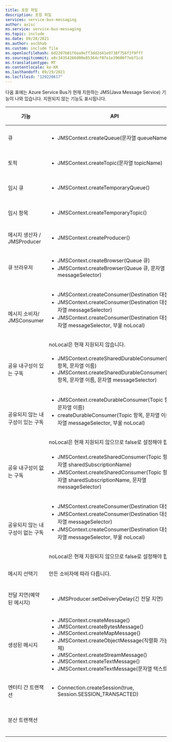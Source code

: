 ```yaml
---
title: 포함 파일
description: 포함 파일
services: service-bus-messaging
author: axisc
ms.service: service-bus-messaging
ms.topic: include
ms.date: 09/28/2021
ms.author: aschhab
ms.custom: include file
ms.openlocfilehash: 6d2207b01f6ea9eff3dd2d41e9738f756f3f9fff
ms.sourcegitcommit: e8c34354266d00e85364cf07e1e39600f7eb71cd
ms.translationtype: MT
ms.contentlocale: ko-KR
ms.lasthandoff: 09/29/2021
ms.locfileid: "129220617"
---
```

다음 표에는 Azure Service Bus가 현재 지원하는 JMS(Java Message Service) 기능이 나와 있습니다. 지원되지 않는 기능도 표시됩니다.


| 기능 | API |상태 |
|---|---|---|
| 큐   | <ul> <li> JMSContext.createQueue(문자열 queueName) </li> </ul>| **지원됨** |
| 토픽   | <ul> <li> JMSContext.createTopic(문자열 topicName) </li> </ul>| **지원됨** |
| 임시 큐 |<ul> <li> JMSContext.createTemporaryQueue() </li> </ul>| **지원됨** |
| 임시 항목 |<ul> <li> JMSContext.createTemporaryTopic() </li> </ul>| **지원됨** |
| 메시지 생산자 /<br/> JMSProducer |<ul> <li> JMSContext.createProducer() </li> </ul>| **지원됨** |
| 큐 브라우저 |<ul> <li> JMSContext.createBrowser(Queue 큐) </li> <li> JMSContext.createBrowser(Queue 큐, 문자열 messageSelector) </li> </ul> | **지원됨** |
| 메시지 소비자/ <br/> JMSConsumer | <ul> <li> JMSContext.createConsumer(Destination 대상) </li> <li> JMSContext.createConsumer(Destination 대상, 문자열 messageSelector) </li> <li> JMSContext.createConsumer(Destination 대상, 문자열 messageSelector, 부울 noLocal)</li> </ul>  <br/> noLocal은 현재 지원되지 않습니다. | **지원됨** |
| 공유 내구성이 있는 구독 | <ul> <li> JMSContext.createSharedDurableConsumer(Topic 항목, 문자열 이름) </li> <li> JMSContext.createSharedDurableConsumer(Topic 항목, 문자열 이름, 문자열 messageSelector) </li> </ul>| **지원됨**|
| 공유되지 않는 내구성이 있는 구독 | <ul> <li> JMSContext.createDurableConsumer(Topic 항목, 문자열 이름) </li> <li> createDurableConsumer(Topic 항목, 문자열 이름, 문자열 messageSelector, 부울 noLocal) </li> </ul> <br/> noLocal은 현재 지원되지 않으므로 false로 설정해야 합니다. | **지원됨** |
| 공유 내구성이 없는 구독 |<ul> <li> JMSContext.createSharedConsumer(Topic 항목, 문자열 sharedSubscriptionName) </li> <li> JMSContext.createSharedConsumer(Topic 항목, 문자열 sharedSubscriptionName, 문자열 messageSelector) </li> </ul> | **지원됨** |
| 공유되지 않는 내구성이 없는 구독 |<ul> <li> JMSContext.createConsumer(Destination 대상) </li> <li> JMSContext.createConsumer(Destination 대상, 문자열 messageSelector) </li> <li> JMSContext.createConsumer(Destination 대상, 문자열 messageSelector, 부울 noLocal) </li> </ul> <br/> noLocal은 현재 지원되지 않으므로 false로 설정해야 합니다. | **지원됨** |
| 메시지 선택기 | 만든 소비자에 따라 다릅니다. | **지원됨** |
| 전달 지연(예약된 메시지) | <ul> <li> JMSProducer.setDeliveryDelay(긴 전달 지연) </li> </ul>|**지원됨**|
| 생성된 메시지 |<ul> <li> JMSContext.createMessage() </li> <li> JMSContext.createBytesMessage() </li> <li> JMSContext.createMapMessage() </li> <li> JMSContext.createObjectMessage(직렬화 가능 개체) </li> <li> JMSContext.createStreamMessage() </li> <li> JMSContext.createTextMessage() </li> <li> JMSContext.createTextMessage(문자열 텍스트) </li> </ul>| **지원됨** |
| 엔터티 간 트랜잭션 |<ul> <li> Connection.createSession(true, Session.SESSION_TRANSACTED) </li> </ul> | **지원됨** |
| 분산 트랜잭션 || 지원 안 함 |
